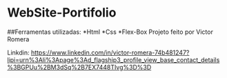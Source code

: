 # WebSite-Portifolio

##Ferramentas utilizadas:
*Html 
*Css
*Flex-Box
Projeto feito por Victor Romera

Linkdin: https://www.linkedin.com/in/victor-romera-74b481247?lipi=urn%3Ali%3Apage%3Ad_flagship3_profile_view_base_contact_details%3BGPUu%2BM3dSq%2B7EX7448TIvg%3D%3D
